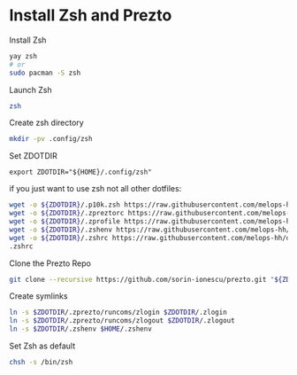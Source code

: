 # Install Zsh and Prezto

Install Zsh
```sh
yay zsh
# or
sudo pacman -S zsh
```

Launch Zsh
```sh
zsh
```

Create zsh directory
```sh
mkdir -pv .config/zsh
```

Set ZDOTDIR
```
export ZDOTDIR="${HOME}/.config/zsh"
```

if you just want to use zsh not all other dotfiles:
```sh
wget -o ${ZDOTDIR}/.p10k.zsh https://raw.githubusercontent.com/melops-hh/dotfiles/master/zsh/.p10k.zsh && \
wget -o ${ZDOTDIR}/.zpreztorc https://raw.githubusercontent.com/melops-hh/dotfiles/master/zsh/.zpreztorc && \
wget -o ${ZDOTDIR}/.zprofile https://raw.githubusercontent.com/melops-hh/dotfiles/master/zsh/.zprofile && \
wget -o ${ZDOTDIR}/.zshenv https://raw.githubusercontent.com/melops-hh/dotfiles/master/zsh/.zshenv && \
wget -o ${ZDOTDIR}/.zshrc https://raw.githubusercontent.com/melops-hh/dotfiles/master/zsh/
.zshrc 
```

Clone the Prezto Repo
```sh
git clone --recursive https://github.com/sorin-ionescu/prezto.git "${ZDOTDIR:-$HOME}/.zprezto"
```

Create symlinks
```sh
ln -s $ZDOTDIR/.zprezto/runcoms/zlogin $ZDOTDIR/.zlogin
ln -s $ZDOTDIR/.zprezto/runcoms/zlogout $ZDOTDIR/.zlogout
ln -s $ZDOTDIR/.zshenv $HOME/.zshenv
```

Set Zsh as default
```sh
chsh -s /bin/zsh
```
